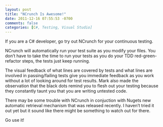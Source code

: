 ```yaml
---
layout: post
title: "NCrunch Is Awesome!"
date: 2011-12-16 07:55:53 -0700
comments: false
categories: [C#, Testing, Visual Studio]
---
```

If you are a C# developer, go try out NCrunch for your continuous testing.

NCrunch will automatically run your test suite as you modify your files. You
don’t have to take the time to run your tests as you do your TDD
red-green-refactor steps, the tests just keep running.

The visual feedback of what lines are covered by tests and what lines are
involved in passing/failing tests give you immediate feedback as you work
without a lot of looking around for test results. Mark also made the
observation that the black dots remind you to flesh out your testing because
they constantly taunt you that you are writing untested code.

There may be some trouble with NCrunch in conjuction with Nugets new automatic
retrieval mechanism that was released recently. I haven’t tried it out yet but
it sound like there might be something to watch out for there.

Go use it!

